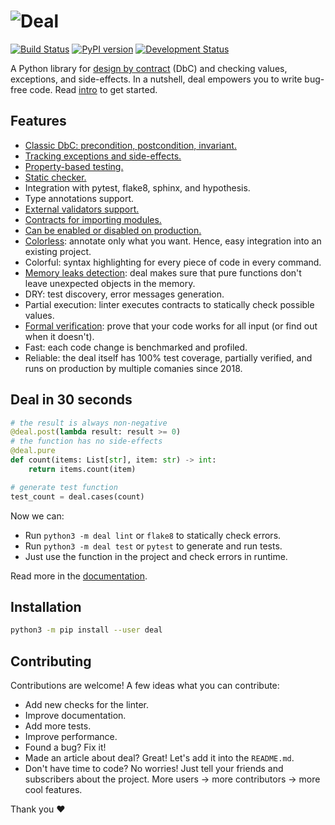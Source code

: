 # ![Deal](https://raw.githubusercontent.com/life4/deal/master/logo.png)

[![Build Status](https://cloud.drone.io/api/badges/life4/deal/status.svg)](https://cloud.drone.io/life4/deal)
[![PyPI version](https://img.shields.io/pypi/v/deal.svg)](https://pypi.python.org/pypi/deal)
[![Development Status](https://img.shields.io/pypi/status/deal.svg)](https://pypi.python.org/pypi/deal)

A Python library for [design by contract](https://en.wikipedia.org/wiki/Design_by_contract) (DbC) and checking values, exceptions, and side-effects. In a nutshell, deal empowers you to write bug-free code. Read [intro](https://deal.readthedocs.io/basic/intro.html) to get started.

## Features

* [Classic DbC: precondition, postcondition, invariant.][values]
* [Tracking exceptions and side-effects.][exceptions]
* [Property-based testing.][tests]
* [Static checker.][linter]
* Integration with pytest, flake8, sphinx, and hypothesis.
* Type annotations support.
* [External validators support.][validators]
* [Contracts for importing modules.][module_load]
* [Can be enabled or disabled on production.][runtime]
* [Colorless][colorless]: annotate only what you want. Hence, easy integration into an existing project.
* Colorful: syntax highlighting for every piece of code in every command.
* [Memory leaks detection][leaks]: deal makes sure that pure functions don't leave unexpected objects in the memory.
* DRY: test discovery, error messages generation.
* Partial execution: linter executes contracts to statically check possible values.
* [Formal verification][verification]: prove that your code works for all input (or find out when it doesn't).
* Fast: each code change is benchmarked and profiled.
* Reliable: the deal itself has 100% test coverage, partially verified, and runs on production by multiple comanies since 2018.

[values]: https://deal.readthedocs.io/basic/values.html
[exceptions]: https://deal.readthedocs.io/basic/exceptions.html
[tests]: https://deal.readthedocs.io/basic/tests.html
[linter]: https://deal.readthedocs.io/basic/linter.html
[validators]: https://deal.readthedocs.io/details/contracts.html#external-validators
[module_load]: https://deal.readthedocs.io/details/module_load.html
[runtime]: https://deal.readthedocs.io/basic/runtime.html
[colorless]: http://journal.stuffwithstuff.com/2015/02/01/what-color-is-your-function/
[leaks]: https://deal.readthedocs.io/basic/tests.html#memory-leaks
[verification]: https://deal.readthedocs.io/basic/verification.html

## Deal in 30 seconds

```python
# the result is always non-negative
@deal.post(lambda result: result >= 0)
# the function has no side-effects
@deal.pure
def count(items: List[str], item: str) -> int:
    return items.count(item)

# generate test function
test_count = deal.cases(count)
```

Now we can:

* Run `python3 -m deal lint` or `flake8` to statically check errors.
* Run `python3 -m deal test` or `pytest` to generate and run tests.
* Just use the function in the project and check errors in runtime.

Read more in the [documentation](https://deal.readthedocs.io/).

## Installation

```bash
python3 -m pip install --user deal
```

## Contributing

Contributions are welcome! A few ideas what you can contribute:

* Add new checks for the linter.
* Improve documentation.
* Add more tests.
* Improve performance.
* Found a bug? Fix it!
* Made an article about deal? Great! Let's add it into the `README.md`.
* Don't have time to code? No worries! Just tell your friends and subscribers about the project. More users -> more contributors -> more cool features.

Thank you :heart:

